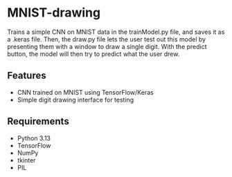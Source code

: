 # MNIST-drawing
Trains a simple CNN on MNIST data in the trainModel.py file, and saves it as a .keras file. Then, the draw.py file lets the user test out this model by presenting them with a window to draw a single digit. With the predict button, the model will then try to predict what the user drew.

## Features
- CNN trained on MNIST using TensorFlow/Keras
- Simple digit drawing interface for testing

## Requirements

- Python 3.13
- TensorFlow
- NumPy
- tkinter
- PIL

